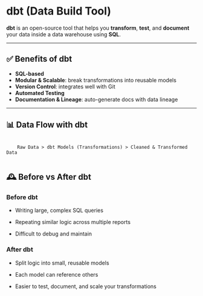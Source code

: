 # dbt (Data Build Tool)

**dbt** is an open-source tool that helps you **transform**, **test**, and **document** your data inside a data warehouse using **SQL**.

---

## ✅ Benefits of dbt

- **SQL-based**
- **Modular & Scalable**: break transformations into reusable models  
- **Version Control**: integrates well with Git  
- **Automated Testing**
- **Documentation & Lineage**: auto-generate docs with data lineage

---

## 📊 Data Flow with dbt

```mermaid

    Raw Data > dbt Models (Transformations) > Cleaned & Transformed Data
    
```
## 🕰️ Before vs After dbt
### Before dbt

- Writing large, complex SQL queries

- Repeating similar logic across multiple reports

- Difficult to debug and maintain

### After dbt

- Split logic into small, reusable models

- Each model can reference others

- Easier to test, document, and scale your transformations